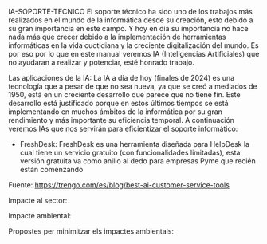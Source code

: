 IA-SOPORTE-TECNICO
El soporte técnico ha sido uno de los trabajos más realizados en el mundo de la informática desde su creación, esto debido a su gran importancia en este campo.
Y hoy en día su importancia no hace nada más que crecer debido a la implementación de herramientas informáticas en la vida cuotidiana y la creciente digitalización del mundo.
Es por eso por lo que en este manual veremos IA (Inteligencias Artificiales) que no ayudaran a realizar y potenciar, esté honrado trabajo.

Las aplicaciones de la IA:
La IA a día de hoy (finales de 2024) es una tecnología que a pesar de que no sea nueva, ya que se creó a mediados de 1950, está en un creciente desarrollo que parece que no tiene fin.
Este desarrollo está justificado porque en estos últimos tiempos se está implementando en muchos ámbitos de la informática por su gran rendimiento y más importante su eficiencia temporal.
A continuación veremos IAs que nos servirán para eficientizar el soporte informático:

- FreshDesk:
FreshDesk es una herramienta diseñada para HelpDesk la cual tiene un servicio gratuito (con funcionalidades limitadas), esta versión gratuita va como anillo al dedo para empresas Pyme que recién están comenzando


Fuente:
https://trengo.com/es/blog/best-ai-customer-service-tools

Impacte al sector:


Impacte ambiental:


Propostes per minimitzar els impactes ambientals:
